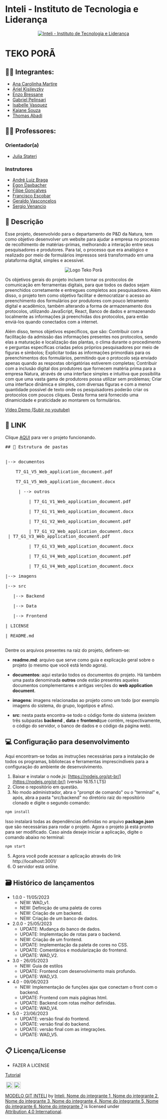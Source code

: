 # Inteli - Instituto de Tecnologia e Liderança 

<p align="center">
<a href= "https://www.inteli.edu.br/"><img src="/imagens/inteli.png" alt="Inteli - Instituto de Tecnologia e Liderança" border="0"></a>
</p>

# TEKO PORÃ

## :student: Integrantes: 
- <a href="https://www.linkedin.com/in/ana-carolina-cremonezi-martire-2a7335268/
">Ana Carolinha Martire</a>
- <a href="https://www.linkedin.com/in/
">Ariel Kisilevzky</a>
- <a href="https://www.linkedin.com/in/enzo-bressane-72a030219/
">Enzo Bressane</a> 
- <a href="https://www.linkedin.com/in/gabriel-pelinsari-13185b1a0">Gabriel Pelinsari</a> 
- <a href="https://www.linkedin.com/in/isabelle-beatriz-vasquez-oliveira-55a19626a/">Isabelle Vasquez</a>
- <a href="https://www.linkedin.com/in/kaiane-souza-cordeiro-696076268/">Kaiane Souza</a> 
- <a href="https://www.linkedin.com/in/thomas-abadi-4a44a1264">Thomas Abadi</a>

## :teacher: Professores:
### Orientador(a) 
- <a href="https://www.linkedin.com/in/juliastateri/">Julia Stateri</a>
### Instrutores
- <a href="https://www.linkedin.com/in/andreluizbraga/">André Luiz Braga</a>
- <a href="https://www.linkedin.com/in/egondaxbacher/?locale=pt_BR">Egon Daxbacher</a>
- <a href="https://www.linkedin.com/in/filipe-gon%C3%A7alves-08a55015b/">Filipe Gonçalves</a>
- <a href="https://www.linkedin.com/in/francisco-escobar/">Francisco Escobar</a>
- <a href="https://www.linkedin.com/in/geraldo-magela-severino-vasconcelos-22b1b220/">Geraldo Vasconcelos</a>
- <a href="https://www.linkedin.com/in/sergio-venancio-a509b342/">Sergio Venancio</a>

## 📝 Descrição

Esse projeto, desenvolvido para o departamento de P&D da Natura, tem  como objetivo desenvolver um website para ajudar a empresa  no processo de recolhimento de matérias-primas, melhorando a interação entre seus pesquisadores e produtores. Para tal,  o processo que era analógico e realizado por meio de formulários impressos será transformado em uma plataforma digital, simples e acessível.

<p align="center">
<img src="/imagens/teko.jpg" alt="Logo Teko Porã" border="0">
</p>

Os objetivos gerais do projeto incluem tornar os protocolos de comunicação em ferramentas digitais, para que todos os dados sejam preenchidos corretamente e entregues completos aos pesquisadores. Além disso, o projeto tem como objetivo facilitar e democratizar o acesso ao preenchimento dos formulários por produtores com pouco letramento digital e acadêmico, também alterando a forma de armazenamento dos protocolos, utilizando JavaScript, React, Banco de dados e armazenando localmente as informações já preenchidas dos protocolos, para então enviá-los quando conectados com a internet.

Além disso, temos objetivos específicos, que são:
Contribuir com a facilitação da admissão das informações presentes nos protocolos, sendo elas a maturação e localização das plantas, o clima durante o procedimento e perguntas específicas criadas pelos próprios pesquisadores por meio de figuras e símbolos;
Explicitar todas as informações primordiais para os preenchimentos dos formulários, permitindo que o protocolo seja enviado apenas quando as respostas obrigatórias estiverem completas;
Contribuir com a inclusão digital dos  produtores que fornecem matéria prima para a empresa Natura, através de uma interface simples e intuitiva que possibilita com que uma vasta gama de produtores possa utilizar sem problemas;
Criar uma interface dinâmica e simples, com diversas figuras e com a menor quantidade possível de texto onde os pesquisadores poderão criar os protocolos com poucos cliques. Desta forma será fornecido uma dinamicidade e praticidade ao montarem os formulários.

<a href="youtube.com">Vídeo Demo (Subir no youtube)</a>

## 📝 LINK

Clique <a href="https://www.linkedin.com/in/victorbarq/">AQUI</a> para ver o projeto funcionando.

<pre>
## 📁 Estrutura de pastas


|--> documentos<br>
    T7_G1_V5_Web_application_document.pdf<br>
    T7_G1_V5_Web_application_document.docx<br>
    &emsp;| --> outros <br>
        &emsp;| T7_G1_V1_Web_application_document.pdf<br>
        &emsp;| T7_G1_V1_Web_application_document.docx<br>
        &emsp;| T7_G1_V2_Web_application_document.pdf<br>
        &emsp;| T7_G1_V2_Web_application_document.docx<br>&emsp;| T7_G1_V3_Web_application_document.pdf<br>
        &emsp;| T7_G1_V3_Web_application_document.docx<br>
        &emsp;| T7_G1_V4_Web_application_document.pdf<br>
        &emsp;| T7_G1_V4_Web_application_document.docx<br>
|--> imagens<br>
|--> src<br>
  &emsp;|--> Backend<br>
  &emsp;|--> Data<br>
  &emsp;|--> Frontend<br>
| LICENSE<br>
| README.md<br>
</pre>

Dentre os arquivos presentes na raiz do projeto, definem-se:

- <b>readme.md</b>: arquivo que serve como guia e explicação geral sobre o projeto (o mesmo que você está lendo agora).

- <b>documentos</b>: aqui estarão todos os documentos do projeto. Há também uma pasta denominada <b>outros</b> onde estão presentes aqueles documentos complementares  e antigas verções do <b>web application document</b>.

- <b>imagens</b>: imagens relacionadas ao projeto como um todo (por exemplo imagens do sistema, do grupo, logotipos e afins).

- <b>src</b>: nesta pasta encontra-se todo o código fonte do sistema (existem três subpastas <b>backend</b> , <b>data</b> e <b>frontend</b>que contêm, respectivamente, o código do servidor, o banco de dados e o código da página web).

## 💻 Configuração para desenvolvimento

Aqui encontram-se todas as instruções necessárias para a instalação de todos os programas, bibliotecas e ferramentas imprescindíveis para a configuração do ambiente de desenvolvimento.

1.  Baixar e instalar o node.js:  [https://nodejs.org/pt-br/](https://nodejs.org/pt-br/) (versão 16.15.1 LTS)
2. Clone o repositório em questão.
3.  No modo administrador, abra o "prompt de comando" ou o "terminal" e, após,  abra a pasta "src/backend" no diretório raiz do repositório clonado e digite o segundo comando:

```sh
npm install
```

Isso instalará todas as dependências definidas no arquivo <b>package.json</b> que são necessárias para rodar o projeto. Agora o projeto já está pronto para ser modificado. Caso ainda deseje iniciar a aplicação, digite o comando abaixo no terminal:

```sh
npm start
```
5. Agora você pode acessar a aplicação através do link http://localhost:3001/
6. O servidor está online.


## 🗃 Histórico de lançamentos

* 1.0.0 - 11/05/2023
    * NEW: WAD_v1.
    * NEW: Definição de uma paleta de cores
    * NEW: Criação de um backend.
    * NEW: Criação de um banco de dados.
* 2.0.0 - 25/05/2023
    * UPDATE: Mudança do banco de dados.
    * UPDATE: Implemntação de rotas para o backend.
    * NEW: Criação de um frontend.
    * UPDATE: Implementação da paleta de cores no CSS.
    * UPDATE: Comentários e modularização do frontend.
    * UPDATE: WAD_V2.
* 3.0 - 26/05/2023
    * NEW: Guia de estilos
    * UPDATE: Frontend com desenvolvimento mais profundo.
    * UPDATE: WAD_V3.
* 4.0 - 09/06/2023
    * NEW: Implementação de funções ajax que conectam o front com o backend.
    * UPDATE: Frontend com mais páginas html.
    * UPDATE: Backend com rotas melhor definidas.
    * UPDATE: WAD_V4.
* 5.0 - 23/06/2023
    * UPDATE: versão final do frontend.
    * UPDATE: versão final do backend.
    * UPDATE: versão final com as integrações.
    * UPDATE: WAD_V5.


## 📋 Licença/License


- FAZER A LICENSE


<a href="https://drive.google.com/file/d/1hXWLHUhjBkPVuGqeE2LZKozFntnJZzlx/view">Tutorial</a>

<img style="height:22px!important;margin-left:3px;vertical-align:text-bottom;" src="https://mirrors.creativecommons.org/presskit/icons/cc.svg?ref=chooser-v1"><img style="height:22px!important;margin-left:3px;vertical-align:text-bottom;" src="https://mirrors.creativecommons.org/presskit/icons/by.svg?ref=chooser-v1"><p xmlns:cc="http://creativecommons.org/ns#" xmlns:dct="http://purl.org/dc/terms/"><a property="dct:title" rel="cc:attributionURL" href="https://github.com/Intelihub/Template_M2/">MODELO GIT INTELI</a> by <a rel="cc:attributionURL dct:creator" property="cc:attributionName" href="https://www.yggbrasil.com.br/vr">Inteli, Nome do integrante 1, Nome do integrante 2, Nome do integrante 3, Nome do integrante 4, Nome do integrante 5, Nome do integrante 6, Nome do integrante 7</a> is licensed under <a href="http://creativecommons.org/licenses/by/4.0/?ref=chooser-v1" target="_blank" rel="license noopener noreferrer" style="display:inline-block;">Attribution 4.0 International</a>.</p>

